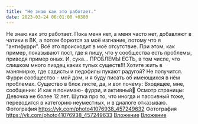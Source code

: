 ```yaml
---
title: "Не знаю как это работает."
date: 2023-03-24 06:01:00 +0300
---
```


Не знаю как это работает.
Пока меня нет, а меня часто нет, добавляют в чатики в ВК, а потом борются за моё изгнание, потому что я "антифурри". Всё это происходит в моё отсутствие.
При этом, как пример, показывают пост, где я пишу, что у сообщества есть проблемы, приводя пример оных. И, сука... ПРОБЛЕМЫ ЕСТЬ, в том числе, что слишком много пиздец каких тупых существ!!!
Хотите жить в манямирке, где садисты и педофилы пукают радугой? Не получится. Фурри сообщество - мой дом, и я буду писать об имеющихся в нём проблемах.
Существо в блок листе, да, и вот почему:
Входящее, мне, сообщение: И как я понимаю- фурри, и активный🐺
Осмотр страницы: Девочка не более 12 лет.
Шутка про то, что иногда и пассивный тоже, переводится в категорию неуместных, и в диалоге отказываю.
Фотография
<a class="vk-attach" href="https://vk.com/photo41076938_457249632">https://vk.com/photo41076938_457249632</a>
Фотография
<a class="vk-attach" href="https://vk.com/photo41076938_457249633">https://vk.com/photo41076938_457249633</a>
<a class="vk-attach" href="https://vk.com/photo41076938_457249632">Вложение</a>
<a class="vk-attach" href="https://vk.com/photo41076938_457249633">Вложение</a>
